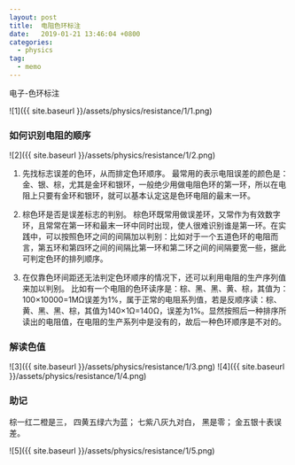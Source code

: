 ```yaml
---
layout: post
title:  电阻色环标注
date:   2019-01-21 13:46:04 +0800
categories:
  - physics
tag: 
  - memo
---
```

电子-色环标注

![1]({{ site.baseurl }}/assets/physics/resistance/1/1.png)

### 如何识别电阻的顺序

![2]({{ site.baseurl }}/assets/physics/resistance/1/2.png)

1. 先找标志误差的色环，从而排定色环顺序。
最常用的表示电阻误差的颜色是：金、银、棕，尤其是金环和银环，一般绝少用做电阻色环的第一环，所以在电阻上只要有金环和银环，就可以基本认定这是色环电阻的最末一环。

2. 棕色环是否是误差标志的判别。
棕色环既常用做误差环，又常作为有效数字环，且常常在第一环和最末一环中同时出现，使人很难识别谁是第一环。在实践中，可以按照色环之间的间隔加以判别：比如对于一个五道色环的电阻而言，第五环和第四环之间的间隔比第一环和第二环之间的间隔要宽一些，据此可判定色环的排列顺序。

3. 在仅靠色环间距还无法判定色环顺序的情况下，还可以利用电阻的生产序列值来加以判别。
比如有一个电阻的色环读序是：棕、黑、黑、黄、棕，其值为：100×10000=1MΩ误差为1%，属于正常的电阻系列值，若是反顺序读：棕、黄、黑、黑、棕，其值为140×1Ω=140Ω，误差为1%。显然按照后一种排序所读出的电阻值，在电阻的生产系列中是没有的，故后一种色环顺序是不对的。

### 解读色值

![3]({{ site.baseurl }}/assets/physics/resistance/1/3.png)
![4]({{ site.baseurl }}/assets/physics/resistance/1/4.png)

### 助记

棕一红二橙是三，
四黄五绿六为蓝；
七紫八灰九对白，
黑是零；
金五银十表误差。

![5]({{ site.baseurl }}/assets/physics/resistance/1/5.png)